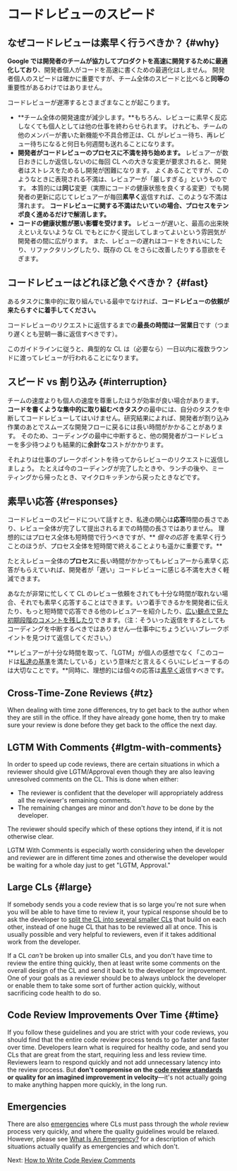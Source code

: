 # コードレビューのスピード

## なぜコードレビューは素早く行うべきか？ {#why}

**Google では開発者のチームが協力してプロダクトを高速に開発するために最適化しており**、開発者個人がコードを高速に書くための最適化はしません。
開発者個人のスピードは確かに重要ですが、チーム全体のスピードと比べると**同等の**重要性があるわけではありません。

コードレビューが遅滞するとさまざまなことが起こります。

- **チーム全体の開発速度が減少します。**もちろん、レビューに素早く反応しなくても個人としては他の仕事を終わらせられます。
  けれども、チームの他のメンバーが書いた新機能や不具合修正は、CL がレビュー待ち、再レビュー待ちになると何日も何週間も送れることになります。
- **開発者がコードレビューのプロセスに不満を持ち始めます。**
  レビュアーが数日おきにしか返信しないのに毎回 CL への大きな変更が要求されると、開発者はストレスをためるし開発が困難になります。
  よくあることですが、このようなときに表現される不満は、レビュアーが「厳しすぎる」というものです。
  本質的には**同じ**変更（実際にコードの健康状態を良くする変更）でも開発者の更新に応じてレビュアーが毎回**素早く**返信すれば、このような不満は薄れます。
  **コードレビューに関する不満はたいていの場合、プロセスをテンポ良く進めるだけで解消します。**
- **コードの健康状態が悪い影響を受けます。**
  レビューが遅いと、最高の出来映えといえないような CL でもとにかく提出してしまってよいという雰囲気が開発者の間に広がります。
  また、レビューの遅れはコードをきれいにしたり、リファクタリングしたり、既存の CL をさらに改善したりする意欲をそぎます。

## コードレビューはどれほど急ぐべきか？ {#fast}

あるタスクに集中的に取り組んでいる最中でなければ、**コードレビューの依頼が来たらすぐに着手してください。**

コードレビューのリクエストに返信するまでの**最長の時間は一営業日**です（つまり遅くとも翌朝一番に返信すべきです）。

このガイドラインに従うと、典型的な CL は（必要なら）一日以内に複数ラウンドに渡ってレビューが行われることになります。

## スピード vs 割り込み {#interruption}

チームの速度よりも個人の速度を尊重したほうが効率が良い場合があります。
**コードを書くような集中的に取り組むべきタスク**の最中には、自分のタスクを中断してコードレビューしてはいけません。研究結果によれば、開発者が割り込み作業のあとでスムーズな開発フローに戻るには長い時間がかかることがあります。
そのため、コーディングの最中に中断すると、他の開発者がコードレビューを多少待つよりも結果的に**余計な**コストがかかります。

それよりは仕事のブレークポイントを待ってからレビューのリクエストに返信しましょう。
たとえば今のコーディングが完了したときや、ランチの後や、ミーティングから帰ったとき、マイクロキッチンから戻ったときなどです。

## 素早い応答 {#responses}

コードレビューのスピードについて話すとき、私達の関心は**応答**時間の長さであり、レビュー全体が完了して提出されるまでの時間の長さではありません。
理想的にはプロセス全体も短時間で行うべきですが、** _個々の応答_ を素早く行うことのほうが、プロセス全体を短時間で終えることよりも遥かに重要です。**

たとえレビュー全体の**プロセス**に長い時間がかかってもレビュアーから素早く応答がもらえていれば、開発者が「遅い」コードレビューに感じる不満を大きく軽減できます。

あなたが非常に忙しくて CL のレビュー依頼をされても十分な時間が取れない場合、それでも素早く応答することはできます。いつ着手できるかを開発者に伝えたり、もっと短時間で応答できる他のレビュアーを紹介したり、[広い観点で見た初期段階のコメントを残したり](navigate.md)できます。（注：そういった返信をするとしてもコーディングを中断するべきではありません—仕事中にちょうどいいブレークポイントを見つけて返信してください。）

**レビュアーが十分な時間を取って、「LGTM」が個人の感想でなく「このコードは[私達の基準](standard.md)を満たしている」という意味だと言えるくらいにレビューするのは大切なことです。**同時に、理想的には個々の応答は[素早く](#fast)返信すべきです。

## Cross-Time-Zone Reviews {#tz}

When dealing with time zone differences, try to get back to the author when they
are still in the office. If they have already gone home, then try to make sure
your review is done before they get back to the office the next day.

## LGTM With Comments {#lgtm-with-comments}

In order to speed up code reviews, there are certain situations in which a
reviewer should give LGTM/Approval even though they are also leaving unresolved
comments on the CL. This is done when either:

- The reviewer is confident that the developer will appropriately address all
  the reviewer's remaining comments.
- The remaining changes are minor and don't _have_ to be done by the
  developer.

The reviewer should specify which of these options they intend, if it is not
otherwise clear.

LGTM With Comments is especially worth considering when the developer and
reviewer are in different time zones and otherwise the developer would be
waiting for a whole day just to get "LGTM, Approval."

## Large CLs {#large}

If somebody sends you a code review that is so large you're not sure when you
will be able to have time to review it, your typical response should be to ask
the developer to
[split the CL into several smaller CLs](../developer/small-cls.md) that build on
each other, instead of one huge CL that has to be reviewed all at once. This is
usually possible and very helpful to reviewers, even if it takes additional work
from the developer.

If a CL *can't* be broken up into smaller CLs, and you don't have time to review
the entire thing quickly, then at least write some comments on the overall
design of the CL and send it back to the developer for improvement. One of your
goals as a reviewer should be to always unblock the developer or enable them to
take some sort of further action quickly, without sacrificing code health to do
so.

## Code Review Improvements Over Time {#time}

If you follow these guidelines and you are strict with your code reviews, you
should find that the entire code review process tends to go faster and faster
over time. Developers learn what is required for healthy code, and send you CLs
that are great from the start, requiring less and less review time. Reviewers
learn to respond quickly and not add unnecessary latency into the review
process.
But **don't compromise on
the [code review standards](standard.md) or quality for an imagined improvement
in velocity**—it's not actually going to make anything happen more
quickly, in the long run.

## Emergencies

There are also [emergencies](../emergencies.md) where CLs must pass through the
_whole_ review process very quickly, and where the quality guidelines would be
relaxed. However, please see [What Is An Emergency?](../emergencies.md#what) for
a description of which situations actually qualify as emergencies and which
don't.

Next: [How to Write Code Review Comments](comments.md)
